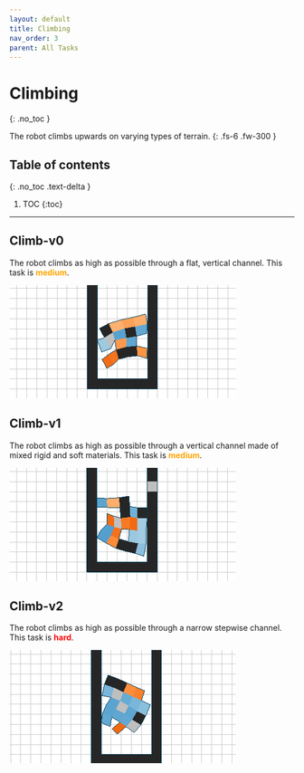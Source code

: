 ```yaml
---
layout: default
title: Climbing
nav_order: 3
parent: All Tasks
---
```


# Climbing
{: .no_toc }

The robot climbs upwards on varying types of terrain.
{: .fs-6 .fw-300 }

## Table of contents
{: .no_toc .text-delta }

1. TOC
{:toc}

---

## Climb-v0

The robot climbs as high as possible through a flat, vertical channel. This task is <span style="color:orange">**medium**</span>.

![climbv0](../assets/images/ga_climb_3_g46_r1.gif)

## Climb-v1

The robot climbs as high as possible through a vertical channel made of mixed rigid and soft materials. This task is <span style="color:orange">**medium**</span>.

![climbv1](../assets/images/ga_climb1_3_g46_r1.gif)

## Climb-v2

The robot climbs as high as possible through a narrow stepwise channel. This task is <span style="color:red">**hard**</span>.

![climbv2](../assets/images/ga_climb2_3_g46_r1.gif)
